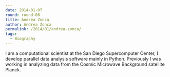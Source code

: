```yaml
---
date: 2014-01-07
round: round-08
title: Andrea Zonca
author: Andrea Zonca
permalink: /2014/01/andrea-zonca/
tags:
  - Biography
---
```

I am a computational scientist at the San Diego Supercomputer Center, I develop parallel data analysis software mainly in Python. Previously I was working in analyzing data from the Cosmic Microwave Background satellite Planck.
